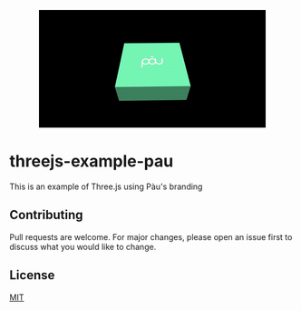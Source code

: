 <p align="center">
  <img src="docs/example.gif" />
</p>

# threejs-example-pau

This is an example of Three.js using Pàu's branding

## Contributing

Pull requests are welcome. For major changes, please open an issue first to discuss what you would like to change.

## License

[MIT](https://choosealicense.com/licenses/mit)
